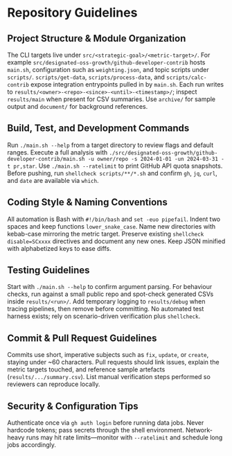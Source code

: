 # Repository Guidelines

## Project Structure & Module Organization

The CLI targets live under `src/<strategic-goal>/<metric-target>/`. For example `src/designated-oss-growth/github-developer-contrib` hosts `main.sh`, configuration such as `weighting.json`, and topic scripts under `scripts/`. `scripts/get-data`, `scripts/process-data`, and `scripts/calc-contrib` expose integration entrypoints pulled in by `main.sh`. Each run writes to `results/<owner>-<repo>-<since>-<until>-<timestamp>/`; inspect `results/main` when present for CSV summaries. Use `archive/` for sample output and `document/` for background references.

## Build, Test, and Development Commands

Run `./main.sh --help` from a target directory to review flags and default ranges. Execute a full analysis with `./src/designated-oss-growth/github-developer-contrib/main.sh -u owner/repo -s 2024-01-01 -un 2024-03-31 -t pr,star`. Use `./main.sh --ratelimit` to print GitHub API quota snapshots. Before pushing, run `shellcheck scripts/**/*.sh` and confirm `gh`, `jq`, `curl`, and `date` are available via `which`.

## Coding Style & Naming Conventions

All automation is Bash with `#!/bin/bash` and `set -euo pipefail`. Indent two spaces and keep functions `lower_snake_case`. Name new directories with kebab-case mirroring the metric target. Preserve existing `shellcheck disable=SCxxxx` directives and document any new ones. Keep JSON minified with alphabetized keys to ease diffs.

## Testing Guidelines

Start with `./main.sh --help` to confirm argument parsing. For behaviour checks, run against a small public repo and spot-check generated CSVs inside `results/<run>/`. Add temporary logging to `results/debug` when tracing pipelines, then remove before committing. No automated test harness exists; rely on scenario-driven verification plus `shellcheck`.

## Commit & Pull Request Guidelines

Commits use short, imperative subjects such as `fix`, `update`, or `create`, staying under ~60 characters. Pull requests should link issues, explain the metric targets touched, and reference sample artefacts (`results/.../summary.csv`). List manual verification steps performed so reviewers can reproduce locally.

## Security & Configuration Tips

Authenticate once via `gh auth login` before running data jobs. Never hardcode tokens; pass secrets through the shell environment. Network-heavy runs may hit rate limits—monitor with `--ratelimit` and schedule long jobs accordingly.
